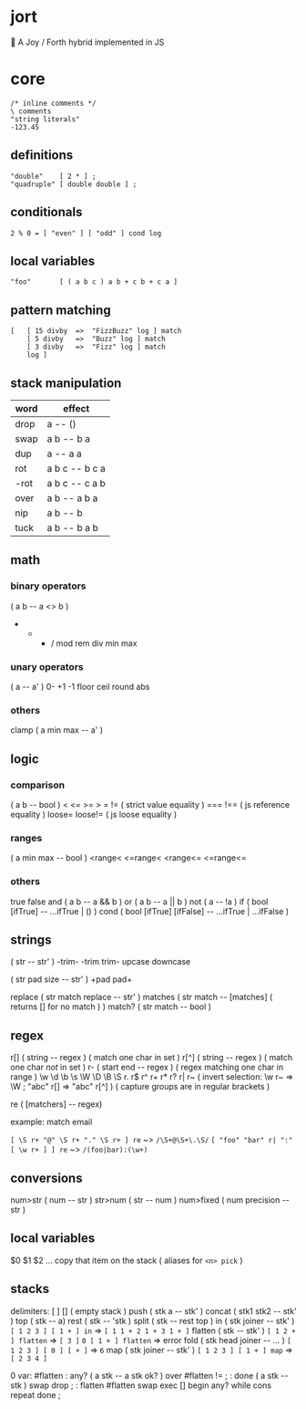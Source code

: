 # jort
👖 A Joy / Forth hybrid implemented in JS

# core

```
/* inline comments */
\ comments
"string literals"
-123.45
```

## definitions

```
"double"    [ 2 * ] ;
"quadruple" [ double double ] ;
```

## conditionals

```
2 % 0 = [ "even" ] [ "odd" ] cond log
```

## local variables

```
"foo"       [ ( a b c ) a b + c b + c a ]       
```


## pattern matching

```
[   [ 15 divby  =>  "FizzBuzz" log ] match
    [ 5 divby   =>  "Buzz" log ] match
    [ 3 divby   =>  "Fizz" log ] match
    log ]
```


## stack manipulation
word | effect
---  | ---
drop | a -- ()
swap | a b -- b a
dup  | a -- a a
rot  | a b c -- b c a
-rot | a b c -- c a b
over | a b -- a b a
nip  | a b -- b
tuck | a b -- b a b

## math

### binary operators
( a b -- a <> b )
+ - * / mod rem div min max

### unary operators
( a -- a' )
0- +1 -1 floor ceil round abs

### others
clamp ( a min max -- a' )

## logic

### comparison
( a b -- bool )
< <= >= >
= !=    ( strict value equality )
=== !== ( js reference equality )
loose= loose!= ( js loose equality )

### ranges
( a min max -- bool )
<range< <=range< <range<= <=range<=

### others
true false
and ( a b -- a && b )
or  ( a b -- a || b )
not ( a -- !a )
if  ( bool [ifTrue] -- ...ifTrue | () )
cond ( bool [ifTrue] [ifFalse] -- ...ifTrue | ...ifFalse )

## strings
( str -- str' )
-trim- -trim trim-
upcase downcase

( str pad size -- str' )
+pad pad+

replace ( str match replace -- str' )
matches ( str match -- [matches]  ( returns [] for no match ) )
match?  ( str match -- bool )

## regex
r[] ( string -- regex ) ( match one char in set )
r[^] ( string -- regex ) ( match one char _not_ in set )
r- ( start end -- regex ) ( regex matching one char in range )
\w \d \b \s \W \D \B \S r.
r$ r^ r+ r* r? r|
r~ ( invert selection: \w r~ => \W ; "abc" r[] => "abc" r[^] )
( capture groups are in regular brackets )

re  ( [matchers] -- regex)

example: match email

`[ \S r+ "@" \S r+ "." \S r+ ] re` ~> `/\S+@\S+\.\S/`
`[ "foo" "bar" r| ":" [ \w r+ ] ] re` ~> `/(foo|bar):(\w+)`

## conversions
num>str ( num -- str )
str>num ( str -- num )
num>fixed ( num precision -- str )

## local variables
$0 $1 $2 ... copy that item on the stack ( aliases for `<n> pick` )

## stacks
delimiters: [ ]
[] ( empty stack )
push    ( stk a -- stk' )
concat  ( stk1 stk2 -- stk' )
top     ( stk -- a)
rest    ( stk -- 'stk )
split   ( stk -- rest top )
in      ( stk joiner -- stk' ) `[ 1 2 3 ] [ 1 + ] in` => `[ 1 1 + 2 1 + 3 1 + ]`
flatten ( stk -- stk' ) `[ 1 2 + ] flatten` => `[ 3 ]`  `0 [ 1 + ] flatten` => error
fold    ( stk head joiner -- ... ) `[ 1 2 3 ] [ 0 ] [ + ]` => `6`
map     ( stk joiner -- stk' ) `[ 1 2 3 ] [ 1 + ] map` => `[ 2 3 4 ]`

0 var: #flatten
: any?      ( a stk -- a stk ok? ) over #flatten != ;
: done      ( a stk -- stk ) swap drop ;
: flatten   #flatten swap exec [] begin any? while cons repeat done ;  
